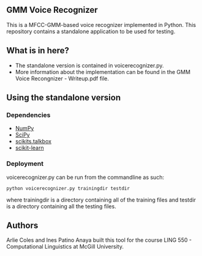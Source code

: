 ## GMM Voice Recognizer

This is a MFCC-GMM-based voice recognizer implemented in Python. This repository contains a standalone application to be used for testing.

## What is in here?
* The standalone version is contained in voicerecognizer.py.
* More information about the implementation can be found in the GMM Voice Recongnizer - Writeup.pdf file.

## Using the standalone version

### Dependencies

* [NumPy](http://www.numpy.org/)
* [SciPy](https://www.scipy.org/)
* [scikits.talkbox](https://scikits.appspot.com/talkbox)
* [scikit-learn](http://scikit-learn.org/)

### Deployment

voicerecognizer.py can be run from the commandline as such:
```
python voicerecognizer.py trainingdir testdir
```
where trainingdir is a directory containing all of the training files and testdir is a directory containing all the testing files.

## Authors

Arlie Coles and Ines Patino Anaya built this tool for the course LING 550 - Computational Linguistics at McGill University.

